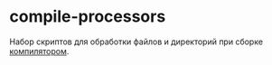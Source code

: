 # compile-processors

Набор скриптов для обработки файлов и директорий при сборке [компилятором](https://github.com/1024sparrow/compiler).
